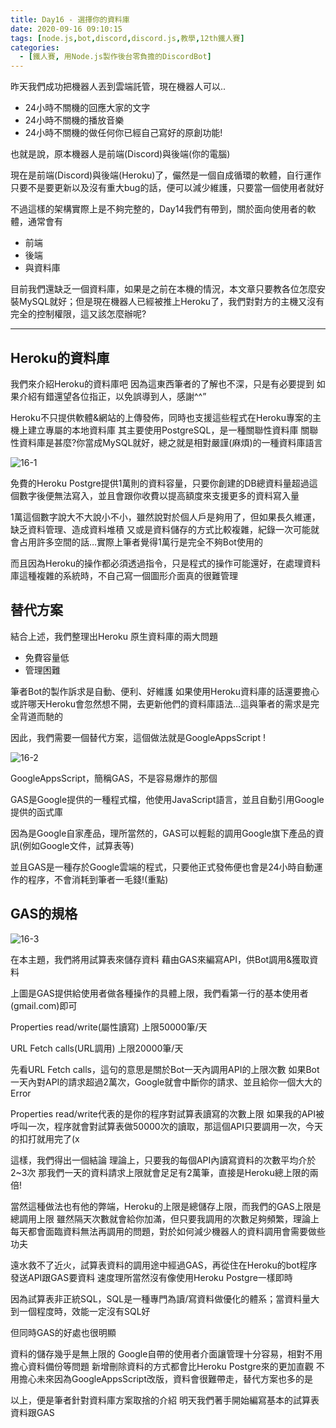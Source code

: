 ```yaml
---
title: Day16 - 選擇你的資料庫
date: 2020-09-16 09:10:15
tags: [node.js,bot,discord,discord.js,教學,12th鐵人賽]
categories:
  - [鐵人賽, 用Node.js製作後台零負擔的DiscordBot]
---
```

昨天我們成功把機器人丟到雲端託管，現在機器人可以..

<!-- more -->

- 24小時不關機的回應大家的文字
- 24小時不關機的播放音樂
- 24小時不關機的做任何你已經自己寫好的原創功能!

也就是說，原本機器人是前端(Discord)與後端(你的電腦)

現在是前端(Discord)與後端(Heroku)了，儼然是一個自成循環的軟體，自行運作
只要不是要更新以及沒有重大bug的話，便可以減少維護，只要當一個使用者就好

不過這樣的架構實際上是不夠完整的，Day14我們有帶到，關於面向使用者的軟體，通常會有

- 前端
- 後端
- 與資料庫

目前我們還缺乏一個資料庫，如果是之前在本機的情況，本文章只要教各位怎麼安裝MySQL就好；但是現在機器人已經被推上Heroku了，我們對對方的主機又沒有完全的控制權限，這又該怎麼辦呢?

---

## Heroku的資料庫

我們來介紹Heroku的資料庫吧
因為這東西筆者的了解也不深，只是有必要提到
如果介紹有錯還望各位指正，以免誤導到人，感謝^^”

Heroku不只提供軟體&網站的上傳發佈，同時也支援這些程式在Heroku專案的主機上建立專屬的本地資料庫
其主要使用PostgreSQL，是一種關聯性資料庫
關聯性資料庫是甚麼?你當成MySQL就好，總之就是相對嚴謹(麻煩)的一種資料庫語言

![16-1](https://i.imgur.com/COzboBR.png) 

免費的Heroku Postgre提供1萬則的資料容量，只要你創建的DB總資料量超過這個數字後便無法寫入，並且會跟你收費以提高額度來支援更多的資料寫入量

1萬這個數字說大不大說小不小，雖然說對於個人戶是夠用了，但如果長久維運，缺乏資料管理、造成資料堆積
又或是資料儲存的方式比較複雜，紀錄一次可能就會占用許多空間的話…實際上筆者覺得1萬行是完全不夠Bot使用的

而且因為Heroku的操作都必須透過指令，只是程式的操作可能還好，在處理資料庫這種複雜的系統時，不自己寫一個圖形介面真的很難管理

## 替代方案

結合上述，我們整理出Heroku 原生資料庫的兩大問題

- 免費容量低
- 管理困難

筆者Bot的製作訴求是自動、便利、好維護
如果使用Heroku資料庫的話還要擔心或許哪天Heroku會忽然想不開，去更新他們的資料庫語法…這與筆者的需求是完全背道而馳的

因此，我們需要一個替代方案，這個做法就是GoogleAppsScript !

![16-2](https://i.imgur.com/w7gmbo5.jpg) 

GoogleAppsScript，簡稱GAS，不是容易爆炸的那個

GAS是Google提供的一種程式檔，他使用JavaScript語言，並且自動引用Google提供的函式庫

因為是Google自家產品，理所當然的，GAS可以輕鬆的調用Google旗下產品的資訊(例如Google文件，試算表等)

並且GAS是一種存於Google雲端的程式，只要他正式發佈便也會是24小時自動運作的程序，不會消耗到筆者一毛錢!(重點)

## GAS的規格

![16-3](https://i.imgur.com/wLtCjIq.png) 

在本主題，我們將用試算表來儲存資料
藉由GAS來編寫API，供Bot調用&獲取資料

上圖是GAS提供給使用者做各種操作的具體上限，我們看第一行的基本使用者(gmail.com)即可

Properties read/write(屬性讀寫)
上限50000筆/天

URL Fetch calls(URL調用)
上限20000筆/天

先看URL Fetch calls，這句的意思是關於Bot一天內調用API的上限次數
如果Bot一天內對API的請求超過2萬次，Google就會中斷你的請求、並且給你一個大大的Error

Properties read/write代表的是你的程序對試算表讀寫的次數上限
如果我的API被呼叫一次，程序就會對試算表做50000次的讀取，那這個API只要調用一次，今天的扣打就用完了(x

這樣，我們得出一個結論
理論上，只要我的每個API內讀寫資料的次數平均介於2~3次
那我們一天的資料請求上限就會足足有2萬筆，直接是Heroku總上限的兩倍!

當然這種做法也有他的弊端，Heroku的上限是總儲存上限，而我們的GAS上限是總調用上限
雖然隔天次數就會給你加滿，但只要我調用的次數足夠頻繁，理論上每天都會面臨資料無法再調用的問題，對於如何減少機器人的資料調用會需要做些功夫

遠水救不了近火，試算表資料的調用途中經過GAS，再從住在Heroku的bot程序發送API跟GAS要資料
速度理所當然沒有像使用Heroku Postgre一樣即時

因為試算表非正統SQL，SQL是一種專門為讀/寫資料做優化的體系；當資料量大到一個程度時，效能一定沒有SQL好

但同時GAS的好處也很明顯

資料的儲存幾乎是無上限的
Google自帶的使用者介面讓管理十分容易，相對不用擔心資料備份等問題
新增刪除資料的方式都會比Heroku Postgre來的更加直觀
不用擔心未來因為GoogleAppsScript改版，資料會很難帶走，替代方案也多的是

以上，便是筆者針對資料庫方案取捨的介紹
明天我們著手開始編寫基本的試算表資料跟GAS